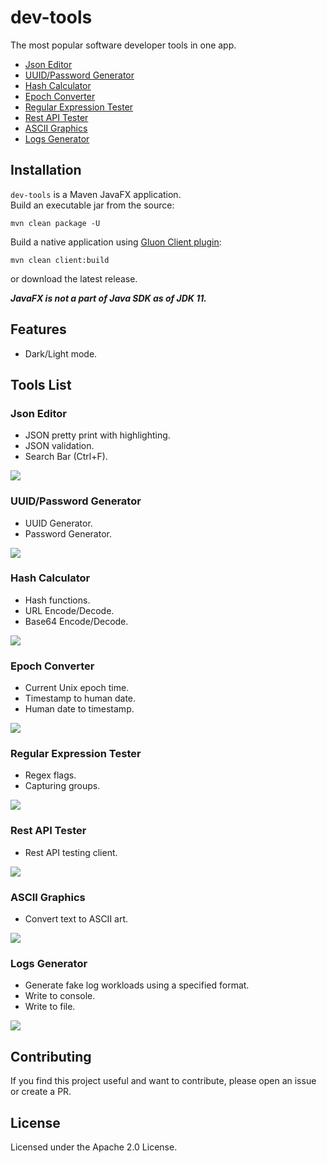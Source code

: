 # dev-tools

The most popular software developer tools in one app.
* [Json Editor](#json_editor)
* [UUID/Password Generator](#generator)
* [Hash Calculator](#hash_calculator)
* [Epoch Converter](#epoch_converter)
* [Regular Expression Tester](#regex)
* [Rest API Tester](#rest_api)
* [ASCII Graphics](#ascii)
* [Logs Generator](#logs)

## Installation
`dev-tools` is a Maven JavaFX application.  
Build an executable jar from the source:
```
mvn clean package -U
```
Build a native application using [Gluon Client plugin](https://github.com/gluonhq/client-maven-plugin):
```
mvn clean client:build
```
or download the latest release.

***JavaFX is not a part of Java SDK as of JDK 11.***

## Features
* Dark/Light mode.

## Tools List

<a name="json_editor"/>

### Json Editor
* JSON pretty print with highlighting.
* JSON validation.
* Search Bar (Ctrl+F).

![](docs/images/json_editor.png)

<a name="generator"/>

### UUID/Password Generator
* UUID Generator.
* Password Generator.

![](docs/images/generator.png)

<a name="hash_calculator"/>

### Hash Calculator
* Hash functions.
* URL Encode/Decode.
* Base64 Encode/Decode.

![](docs/images/hash_calculator.png)

<a name="epoch_converter"/>

### Epoch Converter
* Current Unix epoch time.
* Timestamp to human date.
* Human date to timestamp.

![](docs/images/epoch_converter.png)

<a name="regex"/>

### Regular Expression Tester
* Regex flags.
* Capturing groups.

![](docs/images/regex.png)

<a name="rest_api"/>

### Rest API Tester
* Rest API testing client.

![](docs/images/rest_api.png)

<a name="ascii"/>

### ASCII Graphics
* Convert text to ASCII art.

![](docs/images/ascii.png)

<a name="logs"/>

### Logs Generator
* Generate fake log workloads using a specified format.
* Write to console.
* Write to file.

![](docs/images/logs.png)

## Contributing
If you find this project useful and want to contribute, please open an issue or create a PR.

## License
Licensed under the Apache 2.0 License.
